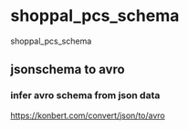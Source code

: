 # shoppal_pcs_schema
shoppal_pcs_schema


## jsonschema to avro

### infer avro schema from json data

https://konbert.com/convert/json/to/avro
